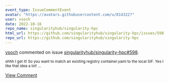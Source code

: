 ```yaml
---
event_type: IssueCommentEvent
avatar: "https://avatars.githubusercontent.com/u/814322?"
user: vsoch
date: 2022-10-16
repo_name: singularityhub/singularity-hpc
html_url: https://github.com/singularityhub/singularity-hpc/issues/598
repo_url: https://github.com/singularityhub/singularity-hpc
---
```


<a href='https://github.com/vsoch' target='_blank'>vsoch</a> commented on issue <a href='https://github.com/singularityhub/singularity-hpc/issues/598' target='_blank'>singularityhub/singularity-hpc#598</a>.

<small>ohhh I get it! So you want to match an existing registry container.yaml to the local SIF. Yes I like that idea a lot!...</small>

<a href='https://github.com/singularityhub/singularity-hpc/issues/598' target='_blank'>View Comment</a>